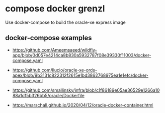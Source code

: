 # compose docker grenzl

Use docker-compose to build the oracle-xe express image


## docker-compose examples

- https://github.com/Ameemsaeed/wildfly-app/blob/0d057e4214ca8b830a5932787f08e39330f11003/docker-compose.yaml
- https://github.com/llucio/oracle-xe-ords-apex/blob/9b3131c822312f2615e1bd3862768975ea1e1efc/docker-compose.yaml
- https://github.com/smallinsky/infra/blob/c1f86189e05ae36529e1266a1088a1df5b326bb5/oracle/Dockerfile

- https://marschall.github.io/2020/04/12/oracle-docker-container.html